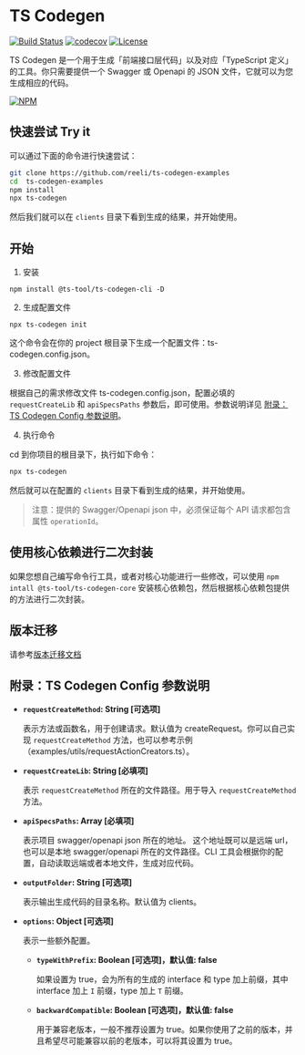 # TS Codegen

[![Build Status](https://img.shields.io/travis/reeli/ts-codegen.svg?style=flat-square&branch=master)](https://travis-ci.org/reeli/ts-codegen)
[![codecov](https://codecov.io/gh/reeli/ts-codegen/branch/master/graph/badge.svg?style=flat-square)](https://codecov.io/gh/reeli/ts-codegen)
[![License](https://img.shields.io/npm/l/@ts-tool/ts-codegen.svg?style=flat-square)](https://npmjs.org/package/@ts-tool/ts-codegen)

TS Codegen 是一个用于生成「前端接口层代码」以及对应「TypeScript 定义」的工具。你只需要提供一个 Swagger 或 Openapi 的 JSON 文件，它就可以为您生成相应的代码。

[![NPM](https://img.shields.io/npm/v/@react-rx/form.svg?style=flat-square)](https://npmjs.org/package/@react-rx/form)

## 快速尝试 Try it

可以通过下面的命令进行快速尝试：

```bash
git clone https://github.com/reeli/ts-codegen-examples
cd  ts-codegen-examples
npm install
npx ts-codegen
```
然后我们就可以在 `clients` 目录下看到生成的结果，并开始使用。

## 开始

1. 安装

`npm install @ts-tool/ts-codegen-cli -D`

2. 生成配置文件

`npx ts-codegen init`

这个命令会在你的 project 根目录下生成一个配置文件：ts-codegen.config.json。

3. 修改配置文件

根据自己的需求修改文件 ts-codegen.config.json，配置必填的 `requestCreateLib` 和 `apiSpecsPaths` 参数后，即可使用。参数说明详见 [附录：TS Codegen Config 参数说明](https://github.com/reeli/ts-codegen#ts-codegen-config-%E5%8F%82%E6%95%B0%E8%AF%B4%E6%98%8E)。

4. 执行命令

cd 到你项目的根目录下，执行如下命令：

```bash
npx ts-codegen
```

然后就可以在配置的 `clients` 目录下看到生成的结果，并开始使用。

> 注意：提供的 Swagger/Openapi json 中，必须保证每个 API 请求都包含属性 `operationId`。

## 使用核心依赖进行二次封装
   
如果您想自己编写命令行工具，或者对核心功能进行一些修改，可以使用 `npm intall @ts-tool/ts-codegen-core` 安装核心依赖包，然后根据核心依赖包提供的方法进行二次封装。

## 版本迁移

请参考[版本迁移文档](https://github.com/reeli/ts-codegen/blob/master/docs/migration.md)

## 附录：TS Codegen Config 参数说明

- **`requestCreateMethod`: String [可选项]**

    表示方法或函数名，用于创建请求。默认值为 createRequest。你可以自己实现 `requestCreateMethod` 方法，也可以参考示例（examples/utils/requestActionCreators.ts）。
    
- **`requestCreateLib`: String [必填项]**

    表示 `requestCreateMethod` 所在的文件路径。用于导入 `requestCreateMethod` 方法。   

- **`apiSpecsPaths`: Array [必填项]**

    表示项目 swagger/openapi json 所在的地址。 这个地址既可以是远端 url，也可以是本地 swagger/openapi 所在的文件路径。CLI 工具会根据你的配置，自动读取远端或者本地文件，生成对应代码。

- **`outputFolder`: String [可选项]**

    表示输出生成代码的目录名称。默认值为 clients。

- **`options`: Object [可选项]**

    表示一些额外配置。

    - **`typeWithPrefix`: Boolean [可选项]，默认值: false**
    
        如果设置为 true，会为所有的生成的 interface 和 type 加上前缀，其中 interface 加上 `I` 前缀，type 加上 `T` 前缀。
    
    - **`backwardCompatible`: Boolean [可选项]，默认值: false**
    
        用于兼容老版本，一般不推荐设置为 true。如果你使用了之前的版本，并且希望尽可能兼容以前的老版本，可以将其设置为 true。


